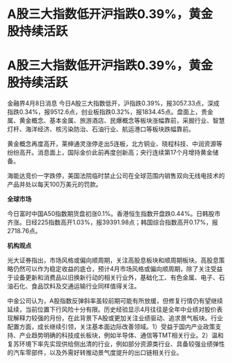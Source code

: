 # A股三大指数低开沪指跌0.39%，黄金股持续活跃

# A股三大指数低开沪指跌0.39%，黄金股持续活跃

金融界4月8日消息
今日A股三大指数低开，沪指跌0.39%，报3057.33点，深成指跌0.34%，报9512.6点，创业板指跌0.32%，报1834.45点。盘面上，贵金属、黄金概念、基本金属、旅游酒店、民爆概念等板块涨幅靠前，采掘行业、智慧灯杆、海洋经济、核污染防治、石油行业、航运港口等板块跌幅靠前。

黄金概念再度高开，莱绅通灵涨停走出5连板，北方铜业、晓程科技、中润资源等纷纷高开。消息面上，国际金价此前再度创新高；央行连续第17个月增持黄金储备。

海能达竞价一字跌停，美国法院临时禁止公司在全球范围内销售双向无线电技术的产品并处以每天100万美元的罚款。

**全球市场**

今日富时中国A50指数期货盘初涨0.1%。香港恒生指数开盘跌0.44%。日韩股市齐涨。日经225指数高开1.03%，报39391.98点；韩国综合指数高开0.17%，报2718.76点。

**机构观点**

光大证券指出，市场风格或偏向顺周期，关注高股息板块和顺周期板块。高股息策略仍然可以作为稳定收益的底仓，预计4月市场风格或偏向顺周期，除了关注受益于设备更新和消费品以旧换新行动的相关行业外，基础化工、有色金属、电子、石油石化、食品饮料及交通运输行业同样值得关注。

中金公司认为，A股指数反弹斜率虽较前期可能有所放缓，但修复行情仍有望继续延续，当前位置下行风险十分有限。历史经验显示4月往往是全年中业绩对股价表现解释力较强的月份，在此背景下A股或更加关注业绩驱动、追求景气板块。行业配置方面，成长继续引领，关注基本面边际改善领域。1）受益于国内产业政策支持、产业趋势明确的科技成长板块，例如半导体、通信等TMT相关行业。2）温和复苏环境下率先实现供给侧出清的行业，例如部分资源类行业、具备较强业绩弹性的汽车零部件，以及外需好转推动景气度提升的出口链相关行业。

